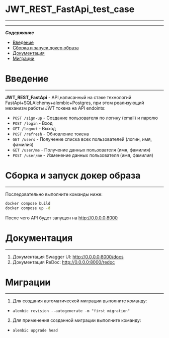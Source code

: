 # JWT_REST_FastApi_test_case
-----------------------------
-----------------------------
***Содержание***
- [Введение](#Intro)
- [Сборка и запуск докер образа](#Build)
- [Документация](#Doc)
- [Миграции](#Migrations)

# Введение <a id="Intro"></a>
-----------------------------
**JWT_REST_FastApi** - API,написанный на стэке технологий FastApi+SQLAlchemy+alembic+Postgres, при этом реализующий механизм работы JWT токена на API endoints:

- ``POST /sign-up`` - Создание пользователя по логину (email) и паролю
- ``POST /login`` - Вход
- ``GET /logout`` - Выход
- ``POST /refresh`` - Обновление токена
- ``GET /users`` - Получение списка всех пользователей (логин, имя, фамилия)
- ``GET /user/me`` - Получение данных пользователя (имя, фамилия)
- ``POST /user/me`` - Изменение данных пользователя (имя, фамилия)

# Сборка и запуск докер образа <a id="Build"></a>
-----------------------------
Последовательно выполните команды ниже:
```bash
docker compose build
docker compose up -d
```
После чего API будет запущен на http://0.0.0.0:8000

# Документация <a id="Doc"></a>
-----------------------------

1) Документация Swagger UI:  http://0.0.0.0:8000/docs
2) Документация ReDoc: http://0.0.0.0:8000/redoc

# Миграции <a id="Migrations"></a>
-----------------------------
1) Для создания автоматической миграции выполните команду:
- ``alembic revision --autogenerate -m "first migration"``
2) Для применения созданной миграции выполните команду:
- ``alembic upgrade head``

